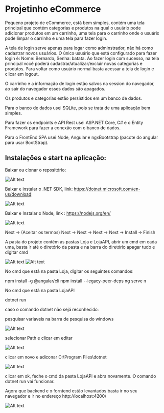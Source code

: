 # Projetinho eCommerce

Pequeno projeto de eCommerce, está bem simples, contém uma tela principal que contém categorias e produtos na qual o usuário pode adicionar produtos em um carrinho, uma tela para o carrinho onde o usuário pode limpar o carrinho e uma tela para fazer login.

A tela de login serve apenas para logar como adminstrador, não há como cadastrar novos usuários. O único usuário que está configurado para fazer login é: Nome: Bernardo, Senha: batata. Ao fazer login com sucesso, na tela principal você poderá cadastrar/atualizar/excluir novas categorias e produtos. Para voltar como usuário normal basta acessar a tela de login e clicar em logout.

O carrinho e a informação de login estão salvos na session do navegador, ao sair do navegador esses dados são apagados.

Os produtos e categorias estão persistidos em um banco de dados.

Para o banco de dados usei SQLite, pois se trata de uma aplicação bem simples.

Para fazer os endpoints e API Rest usei ASP.NET Core, C# e o Entity Framework para fazer a conexão com o banco de dados.

Para o FrontEnd SPA usei Node, Angular e ngxBootstrap (pacote do angular para usar BootStrap).

## Instalações e start na aplicação:

Baixar ou clonar o repositório:

![Alt text](imagensTutorial/github.png?raw=true "GitHub")

Baixar e instalar o .NET SDK, link: https://dotnet.microsoft.com/en-us/download

![Alt text](imagensTutorial/dotnet.png?raw=true "DotNet")

Baixar e Instalar o Node, link : https://nodejs.org/en/

![Alt text](imagensTutorial/node.png?raw=true "Node")

Next -> (Aceitar os termos) Next -> Next -> Next -> Next -> Install -> Finish

A pasta do projeto contém as pastas Loja e LojaAPI, abrir um cmd em cada uma, basta ir até o diretório da pasta
e na barra do diretório apagar tudo e digitar cmd

![Alt text](imagensTutorial/pasta.png?raw=true "Pasta")
![Alt text](imagensTutorial/cmd.png?raw=true "CMD")

No cmd que está na pasta Loja, digitar os seguintes comandos:

npm install -g @angular/cli
npm install --legacy-peer-deps
ng serve
n

No cmd que está na pasta LojaAPI

dotnet run

caso o comando dotnet não sejá reconhecido:

pesquisar variaveis na barra de pesquisa do windows

![Alt text](imagensTutorial/var.png?raw=true "var")

selecionar Path e clicar em editar

![Alt text](imagensTutorial/path.png?raw=true "path")

clicar em novo e adiconar C:\Program Files\dotnet

![Alt text](imagensTutorial/corrige.png?raw=true "corrige")

clicar em ok, feche o cmd da pasta LojaAPI e abra novamente. O comando dotnet run vai funcionar.

Agora que backend e o forntend estão levantados basta ir no seu navegador e ir no endereço http://localhost:4200/

![Alt text](imagensTutorial/loja.png?raw=true "loja")